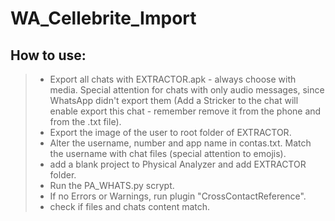 # **WA_Cellebrite_Import**

## How to use:

>- Export all chats with EXTRACTOR.apk - always choose with media. Special attention for chats with only audio messages, since WhatsApp didn't export them (Add a Stricker to the chat will enable export this chat - remember remove it from the phone and from the .txt file).
>- Export the image of the user to root folder of EXTRACTOR.
>- Alter the username, number and app name in contas.txt. Match the username with chat files (special attention to emojis).
>- add a blank project to Physical Analyzer and add EXTRACTOR folder.
>- Run the PA_WHATS.py scrypt.
>- If no Errors or Warnings, run plugin "CrossContactReference".
>- check if files and chats content match.
